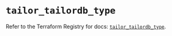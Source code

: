# `tailor_tailordb_type`

Refer to the Terraform Registry for docs: [`tailor_tailordb_type`](https://registry.terraform.io/providers/tailor-platform/tailor/0.0.9/docs/resources/tailordb_type).
